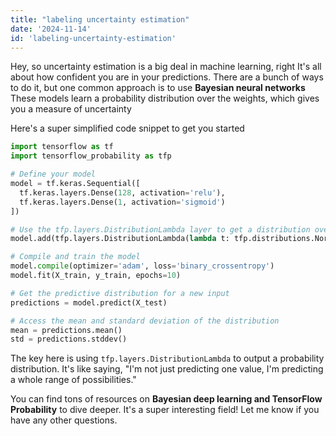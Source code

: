 ```yaml
---
title: "labeling uncertainty estimation"
date: '2024-11-14'
id: 'labeling-uncertainty-estimation'
---
```


Hey, so uncertainty estimation is a big deal in machine learning, right  It's all about how confident you are in your predictions. There are a bunch of ways to do it, but one common approach is to use **Bayesian neural networks**  These models learn a probability distribution over the weights, which gives you a measure of uncertainty  

Here's a super simplified code snippet to get you started

```python
import tensorflow as tf
import tensorflow_probability as tfp

# Define your model
model = tf.keras.Sequential([
  tf.keras.layers.Dense(128, activation='relu'),
  tf.keras.layers.Dense(1, activation='sigmoid')
])

# Use the tfp.layers.DistributionLambda layer to get a distribution over the output
model.add(tfp.layers.DistributionLambda(lambda t: tfp.distributions.Normal(loc=t, scale=0.1)))

# Compile and train the model
model.compile(optimizer='adam', loss='binary_crossentropy')
model.fit(X_train, y_train, epochs=10)

# Get the predictive distribution for a new input
predictions = model.predict(X_test)

# Access the mean and standard deviation of the distribution
mean = predictions.mean()
std = predictions.stddev()
```

The key here is using `tfp.layers.DistributionLambda` to output a probability distribution. It's like saying, "I'm not just predicting one value, I'm predicting a whole range of possibilities." 

You can find tons of resources on **Bayesian deep learning and TensorFlow Probability** to dive deeper. It's a super interesting field! Let me know if you have any other questions.

